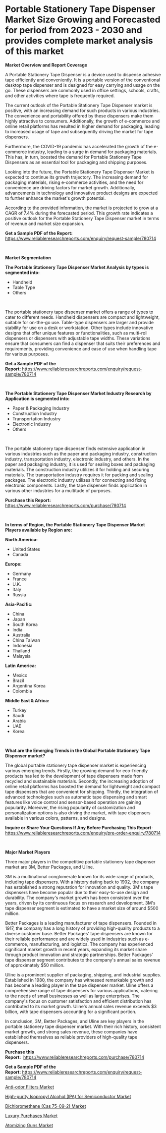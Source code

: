 <p><h1>Portable Stationery Tape Dispenser Market Size Growing and Forecasted for period from 2023 - 2030 and provides complete market analysis of this market</h1></p><p><strong>Market Overview and Report Coverage</strong></p>
<p><p>A Portable Stationery Tape Dispenser is a device used to dispense adhesive tape efficiently and conveniently. It is a portable version of the conventional desktop tape dispenser and is designed for easy carrying and usage on the go. These dispensers are commonly used in office settings, schools, crafts, and other activities where tape is frequently required.</p><p>The current outlook of the Portable Stationery Tape Dispenser market is positive, with an increasing demand for such products in various industries. The convenience and portability offered by these dispensers make them highly attractive to consumers. Additionally, the growth of e-commerce and online retail platforms has resulted in higher demand for packaging, leading to increased usage of tape and subsequently driving the market for tape dispensers.</p><p>Furthermore, the COVID-19 pandemic has accelerated the growth of the e-commerce industry, leading to a surge in demand for packaging materials. This has, in turn, boosted the demand for Portable Stationery Tape Dispensers as an essential tool for packaging and shipping purposes.</p><p>Looking into the future, the Portable Stationery Tape Dispenser Market is expected to continue its growth trajectory. The increasing demand for packaging materials, rising e-commerce activities, and the need for convenience are driving factors for market growth. Additionally, advancements in technology and innovative product designs are expected to further enhance the market's growth potential.</p><p>According to the provided information, the market is projected to grow at a CAGR of 7.4% during the forecasted period. This growth rate indicates a positive outlook for the Portable Stationery Tape Dispenser market in terms of revenue and market size expansion.</p></p>
<p><strong>Get a Sample PDF of the Report:</strong> <a href="https://www.reliableresearchreports.com/enquiry/request-sample/780714">https://www.reliableresearchreports.com/enquiry/request-sample/780714</a></p>
<p>&nbsp;</p>
<p><strong>Market Segmentation</strong></p>
<p><strong>The Portable Stationery Tape Dispenser Market Analysis by types is segmented into:</strong></p>
<p><ul><li>Handheld</li><li>Table Type</li><li>Others</li></ul></p>
<p>&nbsp;</p>
<p><p>The portable stationery tape dispenser market offers a range of types to cater to different needs. Handheld dispensers are compact and lightweight, suitable for on-the-go use. Table-type dispensers are larger and provide stability for use on a desk or workstation. Other types include innovative designs that offer unique features or functionalities, such as multi-roll dispensers or dispensers with adjustable tape widths. These variations ensure that consumers can find a dispenser that suits their preferences and requirements, providing convenience and ease of use when handling tape for various purposes.</p></p>
<p><strong>Get a Sample PDF of the Report:</strong>&nbsp;<a href="https://www.reliableresearchreports.com/enquiry/request-sample/780714">https://www.reliableresearchreports.com/enquiry/request-sample/780714</a></p>
<p>&nbsp;</p>
<p><strong>The Portable Stationery Tape Dispenser Market Industry Research by Application is segmented into:</strong></p>
<p><ul><li>Paper & Packaging Industry</li><li>Construction Industry</li><li>Transportation Industry</li><li>Electronic Industry</li><li>Others</li></ul></p>
<p>&nbsp;</p>
<p><p>The portable stationery tape dispenser finds extensive application in various industries such as the paper and packaging industry, construction industry, transportation industry, electronic industry, and others. In the paper and packaging industry, it is used for sealing boxes and packaging materials. The construction industry utilizes it for holding and securing materials. The transportation industry requires it for packing and sealing packages. The electronic industry utilizes it for connecting and fixing electronic components. Lastly, the tape dispenser finds application in various other industries for a multitude of purposes.</p></p>
<p><strong>Purchase this Report:</strong>&nbsp; <a href="https://www.reliableresearchreports.com/purchase/780714">https://www.reliableresearchreports.com/purchase/780714</a></p>
<p>&nbsp;</p>
<p><strong>In terms of Region, the Portable Stationery Tape Dispenser Market Players available by Region are:</strong></p>
<p>
    <p> <strong> North America: </strong>
        <ul>
            <li>United States</li>
            <li>Canada</li>
        </ul>
        </p> 
    <p> <strong> Europe: </strong>
        <ul>
            <li>Germany</li>
            <li>France</li>
            <li>U.K.</li>
            <li>Italy</li>
            <li>Russia</li>
        </ul>
        </p> 
    <p> <strong> Asia-Pacific: </strong>
        <ul>
            <li>China</li>
            <li>Japan</li>
            <li>South Korea</li>
            <li>India</li>
            <li>Australia</li>
            <li>China Taiwan</li>
            <li>Indonesia</li>
            <li>Thailand</li>
            <li>Malaysia</li>
        </ul>
        </p> 
    <p> <strong> Latin America: </strong>
        <ul>
            <li>Mexico</li>
            <li>Brazil</li>
            <li>Argentina Korea</li>
            <li>Colombia</li>
        </ul>
        </p> 
    <p> <strong> Middle East & Africa: </strong>
        <ul>
            <li>Turkey</li>
            <li>Saudi</li>
            <li>Arabia</li>
            <li>UAE</li>
            <li>Korea</li>
        </ul>
    </p>
    </p>
<p>&nbsp;</p>
<p><strong>What are the Emerging Trends in the Global Portable Stationery Tape Dispenser market?</strong></p>
<p><p>The global portable stationery tape dispenser market is experiencing various emerging trends. Firstly, the growing demand for eco-friendly products has led to the development of tape dispensers made from recycled and sustainable materials. Secondly, the increasing adoption of online retail platforms has boosted the demand for lightweight and compact tape dispensers that are convenient for shipping. Thirdly, the integration of advanced technologies such as automatic tape dispensing and smart features like voice control and sensor-based operation are gaining popularity. Moreover, the rising popularity of customization and personalization options is also driving the market, with tape dispensers available in various colors, patterns, and designs.</p></p>
<p><strong>Inquire or Share Your Questions If Any Before Purchasing This Report</strong>- <a href="https://www.reliableresearchreports.com/enquiry/pre-order-enquiry/780714">https://www.reliableresearchreports.com/enquiry/pre-order-enquiry/780714</a></p>
<p>&nbsp;</p>
<p><strong>Major Market Players</strong></p>
<p><p>Three major players in the competitive portable stationery tape dispenser market are 3M, Better Packages, and Uline.</p><p>3M is a multinational conglomerate known for its wide range of products, including tape dispensers. With a history dating back to 1902, the company has established a strong reputation for innovation and quality. 3M's tape dispensers have become popular due to their easy-to-use design and durability. The company's market growth has been consistent over the years, driven by its continuous focus on research and development. 3M's tape dispenser segment is estimated to have a market size of around $500 million.</p><p>Better Packages is a leading manufacturer of tape dispensers. Founded in 1917, the company has a long history of providing high-quality products to a diverse customer base. Better Packages' tape dispensers are known for their reliable performance and are widely used in industries such as e-commerce, manufacturing, and logistics. The company has experienced significant market growth in recent years, expanding its market share through product innovation and strategic partnerships. Better Packages' tape dispenser segment contributes to the company's annual sales revenue of approximately $50 million.</p><p>Uline is a prominent supplier of packaging, shipping, and industrial supplies. Established in 1980, the company has witnessed remarkable growth and has become a leading player in the tape dispenser market. Uline offers a comprehensive range of tape dispensers for various applications, catering to the needs of small businesses as well as large enterprises. The company's focus on customer satisfaction and efficient distribution has contributed to its market growth. Uline's annual sales revenue exceeds $3 billion, with tape dispensers accounting for a significant portion.</p><p>In conclusion, 3M, Better Packages, and Uline are key players in the portable stationery tape dispenser market. With their rich history, consistent market growth, and strong sales revenue, these companies have established themselves as reliable providers of high-quality tape dispensers.</p></p>
<p><strong>Purchase this Report:</strong>&nbsp;&nbsp;<a href="https://www.reliableresearchreports.com/purchase/780714">https://www.reliableresearchreports.com/purchase/780714</a></p>
<p></p>
<p><strong>Get a Sample PDF of the Report:</strong>&nbsp;<a href="https://www.reliableresearchreports.com/enquiry/request-sample/780714">https://www.reliableresearchreports.com/enquiry/request-sample/780714</a></p>
<p><p><a href="https://github.com/rahu1502/Market-Research-Report-List-1/blob/main/anti-odor-filters-market.md">Anti-odor Filters Market</a></p><p><a href="https://www.linkedin.com/pulse/high-purity-isopropyl-alcohol-ipa-semiconductor-market-size/">High-purity Isopropyl Alcohol (IPA) for Semiconductor Market</a></p><p><a href="https://www.linkedin.com/pulse/dichloromethane-cas-75-09-2-market-size-share-amp-trends/">Dichloromethane (Cas 75-09-2) Market</a></p><p><a href="https://medium.com/@jeromekling1967/luxury-purchases-market-insights-into-market-cagr-market-trends-and-growth-strategies-2158775d53f4">Luxury Purchases Market</a></p><p><a href="https://github.com/rahu1505/Market-Research-Report-List-1/blob/main/atomizing-guns-market.md">Atomizing Guns Market</a></p></p>